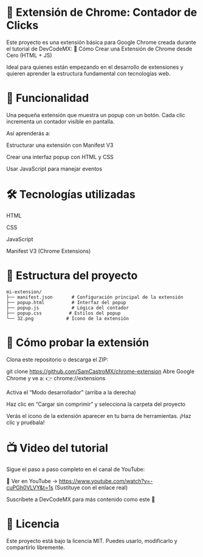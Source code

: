 # 🧩 Extensión de Chrome: Contador de Clicks

Este proyecto es una extensión básica para Google Chrome creada durante el tutorial de DevCodeMX:
🎥 Cómo Crear una Extensión de Chrome desde Cero (HTML + JS)

Ideal para quienes están empezando en el desarrollo de extensiones y quieren aprender la estructura fundamental con tecnologías web.

# 🚀 Funcionalidad
Una pequeña extensión que muestra un popup con un botón. Cada clic incrementa un contador visible en pantalla.

Así aprenderás a:

Estructurar una extensión con Manifest V3

Crear una interfaz popup con HTML y CSS

Usar JavaScript para manejar eventos

# 🛠️ Tecnologías utilizadas
HTML

CSS

JavaScript

Manifest V3 (Chrome Extensions)

# 📁 Estructura del proyecto
```
mi-extension/
├── manifest.json       # Configuración principal de la extensión
├── popup.html          # Interfaz del popup
├── popup.js            # Lógica del contador
├── popup.css          # Estilos del popup
└── 32.png            # Ícono de la extensión
```
# 🧪 Cómo probar la extensión
Clona este repositorio o descarga el ZIP:

git clone https://github.com/SamCastroMX/chrome-extension
Abre Google Chrome y ve a:
👉 chrome://extensions

Activa el “Modo desarrollador” (arriba a la derecha)

Haz clic en “Cargar sin comprimir” y selecciona la carpeta del proyecto

Verás el ícono de la extensión aparecer en tu barra de herramientas. ¡Haz clic y pruébala!

# 📺 Video del tutorial
Sigue el paso a paso completo en el canal de YouTube:

🔗 Ver en YouTube → https://www.youtube.com/watch?v=-cuPGh0VLVY&t=1s
(Sustituye con el enlace real)

Suscríbete a DevCodeMX para más contenido como este 🙌

# 📄 Licencia
Este proyecto está bajo la licencia MIT. Puedes usarlo, modificarlo y compartirlo libremente.

